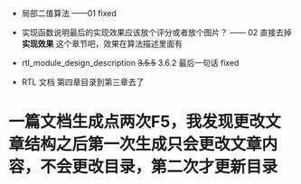 * 局部二值算法 ——01 fixed
* 实现函数说明最后的实现效果应该放个评分或者放个图片？ —— 02 直接去掉 **实现效果** 这个章节吧，效果在算法描述里面有
* rtl_module_design_description  ~~3.5.5~~ 3.6.2 最后一句话 fixed

* RTL 文档 第四章目录到第三章去了



#  一篇文档生成点两次F5，我发现更改文章结构之后第一次生成只会更改文章内容，不会更改目录，第二次才更新目录